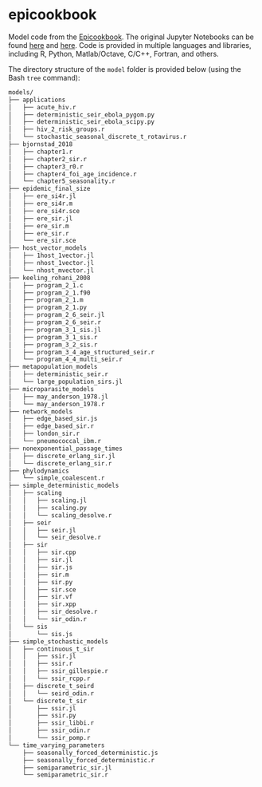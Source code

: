 # epicookbook

Model code from the [Epicookbook](http://epirecip.es/epicookbook/). The original Jupyter Notebooks can be found [here](https://github.com/epirecipes/epicookbook/tree/master/notebooks) and [here](https://github.com/epirecipes/epicookbook/tree/master/updatedJulia). Code is provided in multiple languages and libraries, including R, Python, Matlab/Octave, C/C++, Fortran, and others.

The directory structure of the `model` folder is provided below (using the Bash `tree` command):

```bash
models/
├── applications
│   ├── acute_hiv.r
│   ├── deterministic_seir_ebola_pygom.py
│   ├── deterministic_seir_ebola_scipy.py
│   ├── hiv_2_risk_groups.r
│   └── stochastic_seasonal_discrete_t_rotavirus.r
├── bjornstad_2018
│   ├── chapter1.r
│   ├── chapter2_sir.r
│   ├── chapter3_r0.r
│   ├── chapter4_foi_age_incidence.r
│   └── chapter5_seasonality.r
├── epidemic_final_size
│   ├── ere_si4r.jl
│   ├── ere_si4r.m
│   ├── ere_si4r.sce
│   ├── ere_sir.jl
│   ├── ere_sir.m
│   ├── ere_sir.r
│   └── ere_sir.sce
├── host_vector_models
│   ├── 1host_1vector.jl
│   ├── nhost_1vector.jl
│   └── nhost_mvector.jl
├── keeling_rohani_2008
│   ├── program_2_1.c
│   ├── program_2_1.f90
│   ├── program_2_1.m
│   ├── program_2_1.py
│   ├── program_2_6_seir.jl
│   ├── program_2_6_seir.r
│   ├── program_3_1_sis.jl
│   ├── program_3_1_sis.r
│   ├── program_3_2_sis.r
│   ├── program_3_4_age_structured_seir.r
│   └── program_4_4_multi_seir.r
├── metapopulation_models
│   ├── deterministic_seir.r
│   └── large_population_sirs.jl
├── microparasite_models
│   ├── may_anderson_1978.jl
│   └── may_anderson_1978.r
├── network_models
│   ├── edge_based_sir.js
│   ├── edge_based_sir.r
│   ├── london_sir.r
│   └── pneumococcal_ibm.r
├── nonexponential_passage_times
│   ├── discrete_erlang_sir.jl
│   └── discrete_erlang_sir.r
├── phylodynamics
│   └── simple_coalescent.r
├── simple_deterministic_models
│   ├── scaling
│   │   ├── scaling.jl
│   │   ├── scaling.py
│   │   └── scaling_desolve.r
│   ├── seir
│   │   ├── seir.jl
│   │   └── seir_desolve.r
│   ├── sir
│   │   ├── sir.cpp
│   │   ├── sir.jl
│   │   ├── sir.js
│   │   ├── sir.m
│   │   ├── sir.py
│   │   ├── sir.sce
│   │   ├── sir.vf
│   │   ├── sir.xpp
│   │   ├── sir_desolve.r
│   │   └── sir_odin.r
│   └── sis
│       └── sis.js
├── simple_stochastic_models
│   ├── continuous_t_sir
│   │   ├── ssir.jl
│   │   ├── ssir.r
│   │   ├── ssir_gillespie.r
│   │   └── ssir_rcpp.r
│   ├── discrete_t_seird
│   │   └── seird_odin.r
│   └── discrete_t_sir
│       ├── ssir.jl
│       ├── ssir.py
│       ├── ssir_libbi.r
│       ├── ssir_odin.r
│       └── ssir_pomp.r
└── time_varying_parameters
    ├── seasonally_forced_deterministic.js
    ├── seasonally_forced_deterministic.r
    ├── semiparametric_sir.jl
    └── semiparametric_sir.r
```
